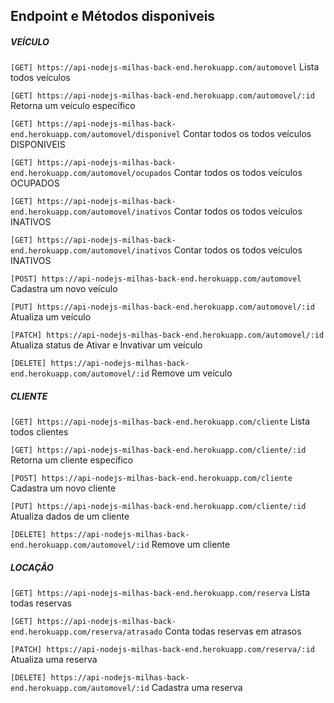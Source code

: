 ## Endpoint e Métodos disponiveis

##### VEÍCULO
`[GET] https://api-nodejs-milhas-back-end.herokuapp.com/automovel` Lista todos veículos

`[GET] https://api-nodejs-milhas-back-end.herokuapp.com/automovel/:id` Retorna um veículo específico

`[GET] https://api-nodejs-milhas-back-end.herokuapp.com/automovel/disponivel` Contar todos os todos veículos DISPONIVEIS 

`[GET] https://api-nodejs-milhas-back-end.herokuapp.com/automovel/ocupados` Contar todos os todos veículos OCUPADOS 

`[GET] https://api-nodejs-milhas-back-end.herokuapp.com/automovel/inativos` Contar todos os todos veículos INATIVOS

`[GET] https://api-nodejs-milhas-back-end.herokuapp.com/automovel/inativos` Contar todos os todos veículos INATIVOS

`[POST] https://api-nodejs-milhas-back-end.herokuapp.com/automovel` Cadastra um novo veículo

`[PUT] https://api-nodejs-milhas-back-end.herokuapp.com/automovel/:id` Atualiza um veículo

`[PATCH] https://api-nodejs-milhas-back-end.herokuapp.com/automovel/:id` Atualiza status de Ativar e Invativar um veículo

`[DELETE] https://api-nodejs-milhas-back-end.herokuapp.com/automovel/:id` Remove um veículo


##### CLIENTE
`[GET] https://api-nodejs-milhas-back-end.herokuapp.com/cliente` Lista todos clientes

`[GET] https://api-nodejs-milhas-back-end.herokuapp.com/cliente/:id` Retorna um cliente específico

`[POST] https://api-nodejs-milhas-back-end.herokuapp.com/cliente` Cadastra um novo cliente

`[PUT] https://api-nodejs-milhas-back-end.herokuapp.com/cliente/:id` Atualiza dados de um cliente

`[DELETE] https://api-nodejs-milhas-back-end.herokuapp.com/automovel/:id` Remove um cliente


##### LOCAÇÃO
`[GET] https://api-nodejs-milhas-back-end.herokuapp.com/reserva` Lista todas reservas

`[GET] https://api-nodejs-milhas-back-end.herokuapp.com/reserva/atrasado` Conta todas reservas em atrasos

`[PATCH] https://api-nodejs-milhas-back-end.herokuapp.com/reserva/:id` Atualiza uma reserva

`[DELETE] https://api-nodejs-milhas-back-end.herokuapp.com/automovel/:id` Cadastra uma reserva



